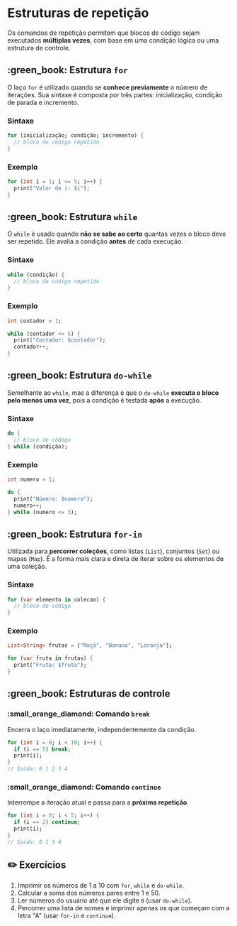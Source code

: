 # Estruturas de repetição

Os comandos de repetição permitem que blocos de código sejam executados **múltiplas vezes**, com base em uma condição lógica ou uma estrutura de controle.&#x20;

## :green\_book: Estrutura `for`

O laço `for` é utilizado quando se **conhece previamente** o número de iterações. Sua sintaxe é composta por três partes: inicialização, condição de parada e incremento.

### Sintaxe

```dart
for (inicialização; condição; incremento) {
  // bloco de código repetido
}
```

### Exemplo

```dart
for (int i = 1; i <= 5; i++) {
  print("Valor de i: $i");
}
```

## :green\_book: Estrutura `while`

O `while` é usado quando **não se sabe ao certo** quantas vezes o bloco deve ser repetido. Ele avalia a condição **antes** de cada execução.

### Sintaxe

```dart
while (condição) {
  // bloco de código repetido
}
```

### Exemplo

```dart
int contador = 1;

while (contador <= 5) {
  print("Contador: $contador");
  contador++;
}
```

## :green\_book: Estrutura `do-while`

Semelhante ao `while`, mas a diferença é que o `do-while` **executa o bloco pelo menos uma vez**, pois a condição é testada **após** a execução.

### Sintaxe

```dart
do {
  // bloco de código
} while (condição);
```

### Exemplo

```dart
int numero = 1;

do {
  print("Número: $numero");
  numero++;
} while (numero <= 3);
```

## :green\_book: Estrutura `for-in`

Utilizada para **percorrer coleções**, como listas (`List`), conjuntos (`Set`) ou mapas (`Map`). É a forma mais clara e direta de iterar sobre os elementos de uma coleção.

### Sintaxe

```dart
for (var elemento in colecao) {
  // bloco de código
}
```

### Exemplo

```dart
List<String> frutas = ["Maçã", "Banana", "Laranja"];

for (var fruta in frutas) {
  print("Fruta: $fruta");
}
```

## :green\_book: Estruturas de controle

### :small\_orange\_diamond: Comando `break`

Encerra o laço imediatamente, independentemente da condição.

```dart
for (int i = 0; i < 10; i++) {
  if (i == 5) break;
  print(i);
}
// Saída: 0 1 2 3 4
```

### :small\_orange\_diamond: Comando `continue`

Interrompe a iteração atual e passa para a **próxima repetição**.

```dart
for (int i = 0; i < 5; i++) {
  if (i == 2) continue;
  print(i);
}
// Saída: 0 1 3 4
```

## :pencil2: Exercícios

1. Imprimir os números de 1 a 10 com `for`, `while` e `do-while`.
2. Calcular a soma dos números pares entre 1 e 50.
3. Ler números do usuário até que ele digite `0` (usar `do-while`).
4. Percorrer uma lista de nomes e imprimir apenas os que começam com a letra "A" (usar `for-in` e `continue`).
